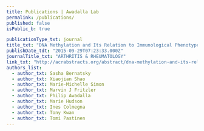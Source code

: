 ```yaml
---
title: Publications | Awadalla Lab
permalink: /publications/
published: false
isPublic_b: true

publicationType_txt: journal
title_txt: "DNA Methylation and Its Relation to Immunological Phenotypes in Peripheral Blood: A Study of Anti-CCP Antibody Positivity from a Population-Based Pool"
publishDate_tdt: "2015-09-29T07:23:33.000Z"
journalTitle_txt: "ARTHRITIS & RHEUMATOLOGY"
link_txt: "http://acrabstracts.org/abstract/dna-methylation-and-its-relation-to-immunological-phenotypes-in-peripheral-blood-a-study-of-anti-ccp-antibody-positivity-from-a-population-based-pool/"
authors_list: 
  - author_txt: Sasha Bernatsky
  - author_txt: Xiaojian Shao
  - author_txt: Marie-Michelle Simon
  - author_txt: Marvin J Fritzler
  - author_txt: Philip Awadalla
  - author_txt: Marie Hudson
  - author_txt: Ines Colmegna
  - author_txt: Tony Kwan
  - author_txt: Tomi Pastinen 
---
```

